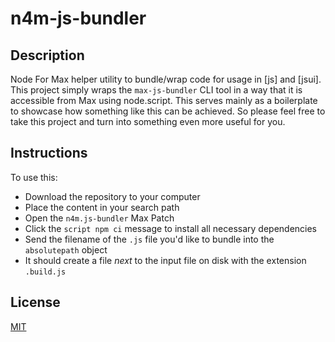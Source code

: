 n4m-js-bundler
==============

## Description

Node For Max helper utility to bundle/wrap code for usage in [js] and [jsui]. This project simply wraps the `max-js-bundler` CLI tool in a way that it is accessible from Max using node.script. This serves mainly as a boilerplate to showcase how something like this can be achieved. So please feel free to take this project and turn into something even more useful for you.

## Instructions

To use this:

* Download the repository to your computer
* Place the content in your search path
* Open the `n4m.js-bundler` Max Patch
* Click the `script npm ci` message to install all necessary dependencies
* Send the filename of the `.js` file you'd like to bundle into the `absolutepath` object
* It should create a file *next* to the input file on disk with the extension `.build.js`

## License

[MIT](./LICENSE.md)